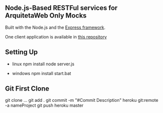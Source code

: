 ## Node.js-Based RESTFul services for ArquitetaWeb Only Mocks ##

Built with the Node.js and the [Express framework](http://expressjs.com/).

One client application is available in [this repository](https://github.com/marcostomazini/acomanda)

## Setting Up ##

- linux
npm install
node server.js

- windows
npm install
start.bat

## Git First Clone ##

git clone ...
git add .
git commit -m "#Commit Description"
heroku git:remote -a nameProject
git push heroku master


